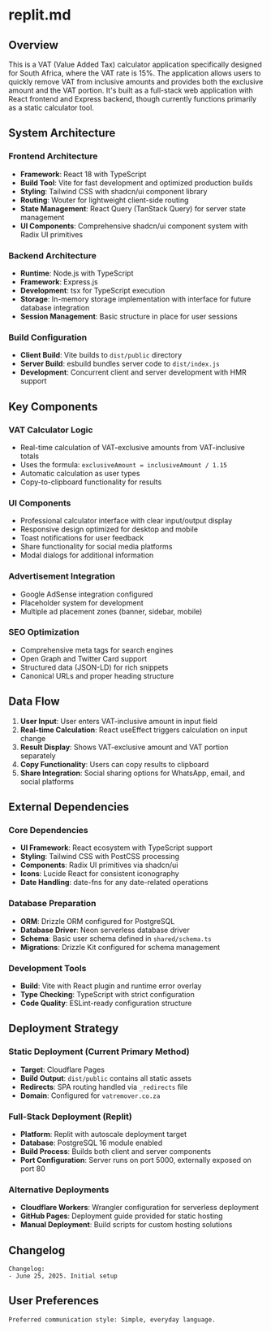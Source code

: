 # replit.md

## Overview

This is a VAT (Value Added Tax) calculator application specifically designed for South Africa, where the VAT rate is 15%. The application allows users to quickly remove VAT from inclusive amounts and provides both the exclusive amount and the VAT portion. It's built as a full-stack web application with React frontend and Express backend, though currently functions primarily as a static calculator tool.

## System Architecture

### Frontend Architecture
- **Framework**: React 18 with TypeScript
- **Build Tool**: Vite for fast development and optimized production builds
- **Styling**: Tailwind CSS with shadcn/ui component library
- **Routing**: Wouter for lightweight client-side routing
- **State Management**: React Query (TanStack Query) for server state management
- **UI Components**: Comprehensive shadcn/ui component system with Radix UI primitives

### Backend Architecture
- **Runtime**: Node.js with TypeScript
- **Framework**: Express.js
- **Development**: tsx for TypeScript execution
- **Storage**: In-memory storage implementation with interface for future database integration
- **Session Management**: Basic structure in place for user sessions

### Build Configuration
- **Client Build**: Vite builds to `dist/public` directory
- **Server Build**: esbuild bundles server code to `dist/index.js`
- **Development**: Concurrent client and server development with HMR support

## Key Components

### VAT Calculator Logic
- Real-time calculation of VAT-exclusive amounts from VAT-inclusive totals
- Uses the formula: `exclusiveAmount = inclusiveAmount / 1.15`
- Automatic calculation as user types
- Copy-to-clipboard functionality for results

### UI Components
- Professional calculator interface with clear input/output display
- Responsive design optimized for desktop and mobile
- Toast notifications for user feedback
- Share functionality for social media platforms
- Modal dialogs for additional information

### Advertisement Integration
- Google AdSense integration configured
- Placeholder system for development
- Multiple ad placement zones (banner, sidebar, mobile)

### SEO Optimization
- Comprehensive meta tags for search engines
- Open Graph and Twitter Card support
- Structured data (JSON-LD) for rich snippets
- Canonical URLs and proper heading structure

## Data Flow

1. **User Input**: User enters VAT-inclusive amount in input field
2. **Real-time Calculation**: React useEffect triggers calculation on input change
3. **Result Display**: Shows VAT-exclusive amount and VAT portion separately
4. **Copy Functionality**: Users can copy results to clipboard
5. **Share Integration**: Social sharing options for WhatsApp, email, and social platforms

## External Dependencies

### Core Dependencies
- **UI Framework**: React ecosystem with TypeScript support
- **Styling**: Tailwind CSS with PostCSS processing
- **Components**: Radix UI primitives via shadcn/ui
- **Icons**: Lucide React for consistent iconography
- **Date Handling**: date-fns for any date-related operations

### Database Preparation
- **ORM**: Drizzle ORM configured for PostgreSQL
- **Database Driver**: Neon serverless database driver
- **Schema**: Basic user schema defined in `shared/schema.ts`
- **Migrations**: Drizzle Kit configured for schema management

### Development Tools
- **Build**: Vite with React plugin and runtime error overlay
- **Type Checking**: TypeScript with strict configuration
- **Code Quality**: ESLint-ready configuration structure

## Deployment Strategy

### Static Deployment (Current Primary Method)
- **Target**: Cloudflare Pages
- **Build Output**: `dist/public` contains all static assets
- **Redirects**: SPA routing handled via `_redirects` file
- **Domain**: Configured for `vatremover.co.za`

### Full-Stack Deployment (Replit)
- **Platform**: Replit with autoscale deployment target
- **Database**: PostgreSQL 16 module enabled
- **Build Process**: Builds both client and server components
- **Port Configuration**: Server runs on port 5000, externally exposed on port 80

### Alternative Deployments
- **Cloudflare Workers**: Wrangler configuration for serverless deployment
- **GitHub Pages**: Deployment guide provided for static hosting
- **Manual Deployment**: Build scripts for custom hosting solutions

## Changelog

```
Changelog:
- June 25, 2025. Initial setup
```

## User Preferences

```
Preferred communication style: Simple, everyday language.
```